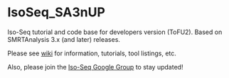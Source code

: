 # IsoSeq_SA3nUP
Iso-Seq tutorial and code base for developers version (ToFU2). Based on SMRTAnalysis 3.x (and later) releases.

Please see [wiki](https://github.com/PacificBiosciences/IsoSeq_SA3nUP/wiki) for information, tutorials, tool listings, etc.

Also, please join the [Iso-Seq Google Group](https://groups.google.com/forum/#!forum/smrt_isoseq) to stay updated!
